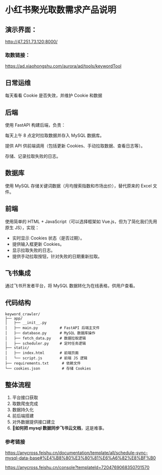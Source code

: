 # 小红书聚光取数需求产品说明

## 演示界面：

http://47.251.73.120:8000/

### 取数链接：

https://ad.xiaohongshu.com/aurora/ad/tools/keywordTool

## 日常运维

每天看看 Cookie 是否失效，并维护 Cookie 和数据

## 后端

使用 FastAPI 构建后端，负责：

每天上午 8 点定时拉取数据并存入 MySQL 数据库。

提供 API 供前端调用（包括更新 Cookies、手动拉取数据、查看日志等）。

存储、记录拉取失败的日志。

## 数据库

使用 MySQL 存储关键词数据（月均搜索指数和市场出价），替代原来的 Excel 文件。

## **前端**

使用简单的 HTML + JavaScript（可以选择框架如 Vue.js，但为了简化我们先用原生 JS），实现：

- 实时显示 Cookies 状态（是否过期）。
- 提供输入框更新 Cookies。
- 显示拉取失败的日志。
- 提供手动拉取按钮，针对失败的日期重新拉取。

## **飞书集成**

通过飞书开发者平台，将 MySQL 数据转化为在线表格，供用户查看。

## 代码结构

```
keyword_crawler/
├── app/
│   ├── __init__.py
│   ├── main.py          # FastAPI 后端主文件
│   ├── database.py      # MySQL 数据库操作
│   ├── fetch_data.py    # 数据拉取逻辑
│   ├── scheduler.py     # 定时任务逻辑
├── static/
│   ├── index.html       # 前端页面
│   └── script.js        # 前端 JS 逻辑
├── requirements.txt      # 依赖文件
└── cookies.json          # 存储 Cookies
```

## 整体流程

1. 平台接口获取
2. 取数爬虫完成
3. 数据持久化
4. 前后端搭建
5. 对外数据提供接口建立
6. **👀如何把 mysql 数据同步飞书云文档**，这是难事。

### 参考链接

https://anycross.feishu.cn/documentation/template/all/schedule-sync-mysql-data-base#%E4%B8%80%E3%80%81%E6%A6%82%E8%BF%B0

https://anycross.feishu.cn/console?templateId=7204769068350701570
